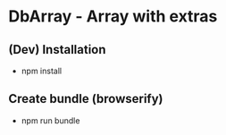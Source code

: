 # DbArray - Array with extras

## (Dev) Installation
 - npm install    

## Create bundle (browserify)
 - npm run bundle